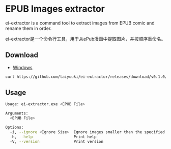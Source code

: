 # EPUB Images extractor

ei-extractor is a command tool to extract images from EPUB comic and rename them in order.

ei-extractor是一个命令行工具，用于从ePub漫画中提取图片，并按顺序重命名。

## Download

- [Windows](../../releases/download/v0.1.0/ei-extractor.exe)

```bash
curl https://github.com/taiyuuki/ei-extractor/releases/download/v0.1.0/ei-extractor.exe -o ei-extractor.exe
```

## Usage

```bash
Usage: ei-extractor.exe <EPUB File>

Arguments:
  <EPUB File>

Options:
  -i, --ignore <Ignore Size>  Ignore images smaller than the specified size in KB.
  -h, --help                  Print help
  -V, --version               Print version
```